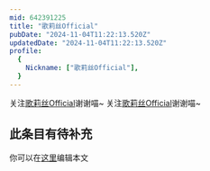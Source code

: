 ```yaml
---
mid: 642391225
title: "歌莉丝Official"
pubDate: "2024-11-04T11:22:13.520Z"
updatedDate: "2024-11-04T11:22:13.520Z"
profile:
  {
    Nickname: ["歌莉丝Official"],
  }
---
```


关注[歌莉丝Official](https://space.bilibili.com/642391225)谢谢喵~ 关注[歌莉丝Official](https://space.bilibili.com/642391225)谢谢喵~

## 此条目有待补充
你可以在[这里](https://github.com/Yuhanawa/VTuber.ICU-Content/edit/master/v/歌莉丝Official/index.md)编辑本文
